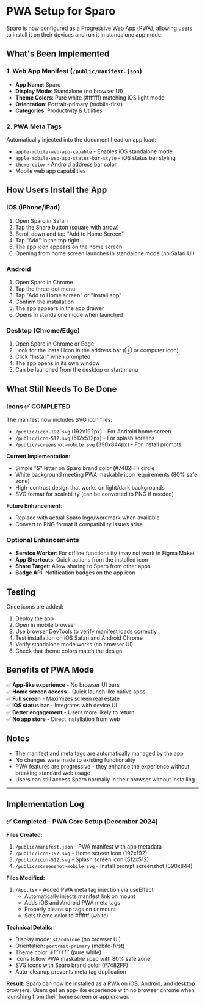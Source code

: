 <!-- APP MODE -->



# PWA Setup for Sparo

Sparo is now configured as a Progressive Web App (PWA), allowing users to install it on their devices and run it in standalone app mode.

## What's Been Implemented

### 1. Web App Manifest (`/public/manifest.json`)
- **App Name**: Sparo
- **Display Mode**: Standalone (no browser UI)
- **Theme Colors**: Pure white (#ffffff) matching iOS light mode
- **Orientation**: Portrait-primary (mobile-first)
- **Categories**: Productivity & Utilities

### 2. PWA Meta Tags
Automatically injected into the document head on app load:
- `apple-mobile-web-app-capable` - Enables iOS standalone mode
- `apple-mobile-web-app-status-bar-style` - iOS status bar styling
- `theme-color` - Android address bar color
- Mobile web app capabilities

## How Users Install the App

### iOS (iPhone/iPad)
1. Open Sparo in Safari
2. Tap the Share button (square with arrow)
3. Scroll down and tap "Add to Home Screen"
4. Tap "Add" in the top right
5. The app icon appears on the home screen
6. Opening from home screen launches in standalone mode (no Safari UI)

### Android
1. Open Sparo in Chrome
2. Tap the three-dot menu
3. Tap "Add to Home screen" or "Install app"
4. Confirm the installation
5. The app appears in the app drawer
6. Opens in standalone mode when launched

### Desktop (Chrome/Edge)
1. Open Sparo in Chrome or Edge
2. Look for the install icon in the address bar (⊕ or computer icon)
3. Click "Install" when prompted
4. The app opens in its own window
5. Can be launched from the desktop or start menu

## What Still Needs To Be Done

### Icons ✅ COMPLETED
The manifest now includes SVG icon files:
- `/public/icon-192.svg` (192x192px) - For Android home screen
- `/public/icon-512.svg` (512x512px) - For splash screens
- `/public/screenshot-mobile.svg` (390x844px) - For install prompts

**Current Implementation**:
- Simple "S" letter on Sparo brand color (#7482FF) circle
- White background meeting PWA maskable icon requirements (80% safe zone)
- High-contrast design that works on light/dark backgrounds
- SVG format for scalability (can be converted to PNG if needed)

**Future Enhancement**:
- Replace with actual Sparo logo/wordmark when available
- Convert to PNG format if compatibility issues arise

### Optional Enhancements
- **Service Worker**: For offline functionality (may not work in Figma Make)
- **App Shortcuts**: Quick actions from the installed icon
- **Share Target**: Allow sharing to Sparo from other apps
- **Badge API**: Notification badges on the app icon

## Testing

Once icons are added:
1. Deploy the app
2. Open in mobile browser
3. Use browser DevTools to verify manifest loads correctly
4. Test installation on iOS Safari and Android Chrome
5. Verify standalone mode works (no browser UI)
6. Check that theme colors match the design

## Benefits of PWA Mode

✅ **App-like experience** - No browser UI bars  
✅ **Home screen access** - Quick launch like native apps  
✅ **Full screen** - Maximizes screen real estate  
✅ **iOS status bar** - Integrates with device UI  
✅ **Better engagement** - Users more likely to return  
✅ **No app store** - Direct installation from web  

## Notes

- The manifest and meta tags are automatically managed by the app
- No changes were made to existing functionality
- PWA features are progressive - they enhance the experience without breaking standard web usage
- Users can still access Sparo normally in their browser without installing

---

## Implementation Log

### ✅ Completed - PWA Core Setup (December 2024)

**Files Created:**
1. `/public/manifest.json` - PWA manifest with app metadata
2. `/public/icon-192.svg` - Home screen icon (192x192)
3. `/public/icon-512.svg` - Splash screen icon (512x512)  
4. `/public/screenshot-mobile.svg` - Install prompt screenshot (390x844)

**Files Modified:**
1. `/App.tsx` - Added PWA meta tag injection via useEffect
   - Automatically injects manifest link on mount
   - Adds iOS and Android PWA meta tags
   - Properly cleans up tags on unmount
   - Sets theme color to #ffffff (white)

**Technical Details:**
- Display mode: `standalone` (no browser UI)
- Orientation: `portrait-primary` (mobile-first)
- Theme color: `#ffffff` (pure white)
- Icons follow PWA maskable spec with 80% safe zone
- SVG icons with Sparo brand color (#7482FF)
- Auto-cleanup prevents meta tag duplication

**Result:**
Sparo can now be installed as a PWA on iOS, Android, and desktop browsers. Users get an app-like experience with no browser chrome when launching from their home screen or app drawer.